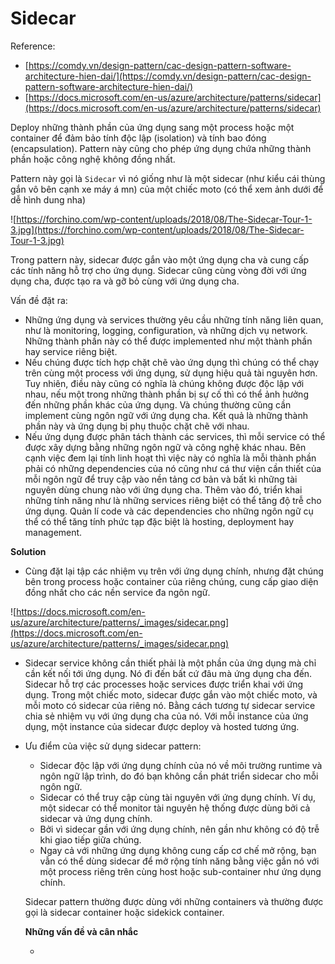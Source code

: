 # Sidecar

Reference:

- [https://comdy.vn/design-pattern/cac-design-pattern-software-architecture-hien-dai/](https://comdy.vn/design-pattern/cac-design-pattern-software-architecture-hien-dai/)
- [https://docs.microsoft.com/en-us/azure/architecture/patterns/sidecar](https://docs.microsoft.com/en-us/azure/architecture/patterns/sidecar)

Deploy những thành phần của ứng dụng sang một process hoặc một container để đảm bảo tính độc lập (isolation) và tính bao đóng (encapsulation). Pattern này cũng cho phép ứng dụng chứa những thành phần hoặc công nghệ không đồng nhất.

Pattern này gọi là `Sidecar` vì nó giống như là một sidecar (như kiểu cái thùng gắn vô bên cạnh xe máy á mn) của một chiếc moto (có thể xem ảnh dưới để dễ hình dung nha)

![https://forchino.com/wp-content/uploads/2018/08/The-Sidecar-Tour-1-3.jpg](https://forchino.com/wp-content/uploads/2018/08/The-Sidecar-Tour-1-3.jpg)

Trong pattern này, sidecar được gắn vào một ứng dụng cha và cung cấp các tính năng hỗ trợ cho ứng dụng. Sidecar cũng cùng vòng đời với ứng dụng cha, được tạo ra và gỡ bỏ cùng với ứng dụng cha.

Vấn đề đặt ra:

- Những ứng dụng và services thường yêu cầu những tính năng liên quan, như là monitoring, logging, configuration, và những dịch vụ network. Những thành phần này có thể được implemented như một thành phần hay service riêng biệt.
- Nếu chúng được tích hợp chặt chẽ vào ứng dụng thì chúng có thể chạy trên cùng một process với ứng dụng, sử dụng hiệu quả tài nguyên hơn. Tuy nhiên, điều này cũng có nghĩa là chúng không được độc lập với nhau, nếu một trong những thành phần bị sự cố thì có thể ảnh hưởng đến những phần khác của ứng dụng. Và chúng thường cũng cần implement cùng ngôn ngữ với ứng dụng cha. Kết quả là những thành phần này và ứng dụng bị phụ thuộc chặt chẽ với nhau.
- Nếu ứng dụng được phân tách thành các services, thì mỗi service có thể được xây dựng bằng những ngôn ngữ và công nghệ khác nhau. Bên cạnh việc đem lại tính linh hoạt thì việc này có nghĩa là mỗi thành phần phải có những dependencies của nó cũng như cá thư viện cần thiết của mỗi ngôn ngữ để truy cập vào nền tảng cơ bản và bất kì những tài nguyên dùng chung nào với ứng dụng cha. Thêm vào đó, triển khai những tính năng như là những services riêng biệt có thể tăng độ trễ cho ứng dụng. Quản lí code và các dependencies cho những ngôn ngữ cụ thể có thể tăng tính phức tạp đặc biệt là hosting, deployment hay management.

**Solution**

- Cùng đặt lại tập các nhiệm vụ trên với ứng dụng chính, nhưng đặt chúng bên trong process hoặc container của riêng chúng, cung cấp giao diện đồng nhất cho các nền service đa ngôn ngữ.

![https://docs.microsoft.com/en-us/azure/architecture/patterns/_images/sidecar.png](https://docs.microsoft.com/en-us/azure/architecture/patterns/_images/sidecar.png)

- Sidecar service không cần thiết phải là một phần của ứng dụng mà chỉ cần kết nối tới ứng dụng. Nó đi đến bất cứ đâu mà ứng dụng cha đến. Sidecar hỗ trợ các processes hoặc services được triển khai với ứng dụng. Trong một chiếc moto, sidecar được gắn vào một chiếc moto, và mỗi moto có sidecar của riêng nó. Bằng cách tương tự sidecar service chia sẻ nhiệm vụ với ứng dụng cha của nó. Với mỗi instance của ứng dụng, một instance của sidecar được deploy và hosted tương ứng.
- Ưu điểm của việc sử dụng sidecar pattern:
    - Sidecar độc lập với ứng dụng chính của nó về môi trường runtime và ngôn ngữ lập trình, do đó bạn không cần phát triển sidecar cho mỗi ngôn ngữ.
    - Sidecar có thể truy cập cùng tài nguyên với ứng dụng chính. Ví dụ, một sidecar có thể monitor tài nguyên hệ thống được dùng bởi cả sidecar và ứng dụng chính.
    - Bởi vì sidecar gần với ứng dụng chính, nên gần như không có độ trễ khi giao tiếp giữa chúng.
    - Ngay cả với những ứng dụng không cung cấp cơ chế mở rộng, bạn vẫn có thể dùng sidecar để mở rộng tính năng bằng việc gắn nó với một process riêng trên cùng host hoặc sub-container như ứng dụng chính.

    Sidecar pattern thường được dùng với những containers và thường được gọi là sidecar container hoặc sidekick container.

    **Những vấn đề và cân nhắc**

    -
